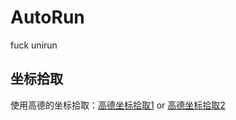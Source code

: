 # AutoRun
fuck unirun

## 坐标拾取

使用高德的坐标拾取：[高德坐标拾取1](https://lbs.gaode.com/console/show/picker) or [高德坐标拾取2](https://lbs.amap.com/tools/picker)

